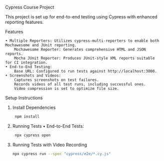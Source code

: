 Cypress Course Project

This project is set up for end-to-end testing using Cypress with enhanced reporting features.

Features

	• Multiple Reporters: Utilizes cypress-multi-reporters to enable both Mochawesome and JUnit reporting.
		Mochawesome Reporter: Generates comprehensive HTML and JSON reports.
		Mocha JUnit Reporter: Produces JUnit-style XML reports suitable for CI integration.
	• End-to-End Testing:
		Base URL: Configured to run tests against http://localhost:3000.
	• Screenshots and Videos:
		Captures screenshots on test failures.
		Records videos of all test runs, including successful ones.
		Video compression is set to optimize file size.

Setup Instructions

1. Install Dependencies
     ```bash
      npm install
      ```
2. Running Tests
   	•	End-to-End Tests:
     ```bash
      npx cypress open
      ```
3. Running Tests with Video Recording
   ```bash
   npx cypress run --spec "cypress/e2e/*.cy.js"
   ```
